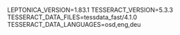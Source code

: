 LEPTONICA_VERSION=1.83.1
TESSERACT_VERSION=5.3.3
TESSERACT_DATA_FILES=tessdata_fast/4.1.0
TESSERACT_DATA_LANGUAGES=osd,eng,deu
